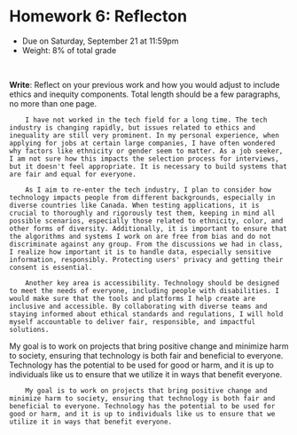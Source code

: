 # Homework 6: Reflecton

- Due on Saturday, September 21 at 11:59pm
- Weight: 8% of total grade

<br>

**Write**: Reflect on your previous work and how you would adjust to include ethics and inequity components. Total length should be a few paragraphs, no more than one page.

        I have not worked in the tech field for a long time. The tech industry is changing rapidly, but issues related to ethics and inequality are still very prominent. In my personal experience, when applying for jobs at certain large companies, I have often wondered why factors like ethnicity or gender seem to matter. As a job seeker, I am not sure how this impacts the selection process for interviews, but it doesn't feel appropriate. It is necessary to build systems that are fair and equal for everyone.
          
        As I aim to re-enter the tech industry, I plan to consider how technology impacts people from different backgrounds, especially in diverse countries like Canada. When testing applications, it is crucial to thoroughly and rigorously test them, keeping in mind all possible scenarios, especially those related to ethnicity, color, and other forms of diversity. Additionally, it is important to ensure that the algorithms and systems I work on are free from bias and do not discriminate against any group. From the discussions we had in class, I realize how important it is to handle data, especially sensitive information, responsibly. Protecting users' privacy and getting their consent is essential.
        
        Another key area is accessibility. Technology should be designed to meet the needs of everyone, including people with disabilities. I would make sure that the tools and platforms I help create are inclusive and accessible. By collaborating with diverse teams and staying informed about ethical standards and regulations, I will hold myself accountable to deliver fair, responsible, and impactful solutions.
My goal is to work on projects that bring positive change and minimize harm to society, ensuring that technology is both fair and beneficial to everyone. Technology has the potential to be used for good or harm, and it is up to individuals like us to ensure that we utilize it in ways that benefit everyone.

        My goal is to work on projects that bring positive change and minimize harm to society, ensuring that technology is both fair and beneficial to everyone. Technology has the potential to be used for good or harm, and it is up to individuals like us to ensure that we utilize it in ways that benefit everyone.
